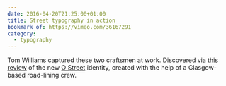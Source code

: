 ```yaml
---
date: 2016-04-20T21:25:00+01:00
title: Street typography in action
bookmark_of: https://vimeo.com/36167291
category:
  - typography
---
```


Tom Williams captured these two craftsmen at work. Discovered via [this review][1] of the new [O Street][2] identity, created with the help of a Glasgow-based road-lining crew.

[1]: https://www.underconsideration.com/brandnew/archives/new_logo_and_identity_by_and_for_o_street.php
[2]: https://www.ostreet.co.uk
